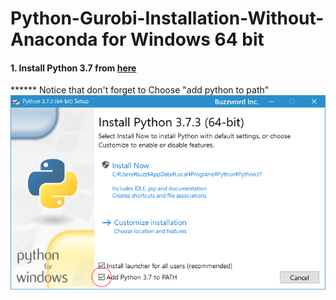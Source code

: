 # Python-Gurobi-Installation-Without-Anaconda for Windows 64 bit



#### 1. Install Python 3.7 from [here](https://www.python.org/ftp/python/3.7.7/python-3.7.7.exe)
****** Notice that don't forget to Choose  "add python to path" ![image](path.png)
